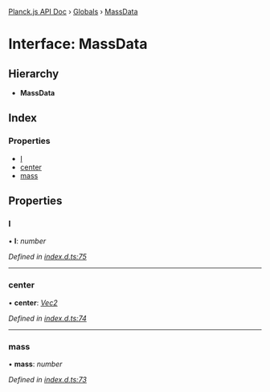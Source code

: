 [Planck.js API Doc](../README.md) › [Globals](../globals.md) › [MassData](massdata.md)

# Interface: MassData

## Hierarchy

* **MassData**

## Index

### Properties

* [I](massdata.md#i)
* [center](massdata.md#center)
* [mass](massdata.md#mass)

## Properties

###  I

• **I**: *number*

*Defined in [index.d.ts:75](https://github.com/shakiba/planck.js/blob/9a1fbe4/lib/index.d.ts#L75)*

___

###  center

• **center**: *[Vec2](../classes/vec2.md)*

*Defined in [index.d.ts:74](https://github.com/shakiba/planck.js/blob/9a1fbe4/lib/index.d.ts#L74)*

___

###  mass

• **mass**: *number*

*Defined in [index.d.ts:73](https://github.com/shakiba/planck.js/blob/9a1fbe4/lib/index.d.ts#L73)*
